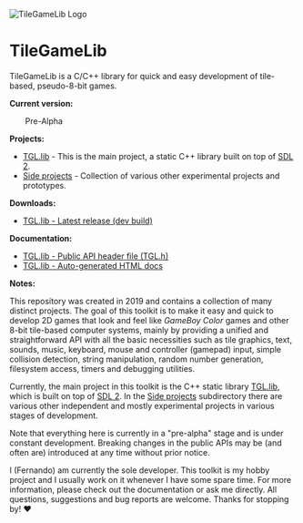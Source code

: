 ![TileGameLib Logo](https://github.com/FernandoAiresCastello/TileGameToolkit/blob/master/Images/github-banner-2.fw.png?raw=true)

# TileGameLib
TileGameLib is a C/C++ library for quick and easy development of tile-based, pseudo-8-bit games.

**Current version:** 

&nbsp;&nbsp;&nbsp;&nbsp;&nbsp;&nbsp;&nbsp;Pre-Alpha

**Projects:**

- [TGL.lib](https://github.com/FernandoAiresCastello/TileGameLib/tree/master/TGL.lib) - This is the main project, a static C++ library built on top of [SDL 2](https://www.libsdl.org/).
- [Side projects](https://github.com/FernandoAiresCastello/TileGameLib/tree/master/Side%20projects) - Collection of various other experimental projects and prototypes.

**Downloads:**

- [TGL.lib - Latest release (dev build)](https://github.com/FernandoAiresCastello/TileGameLib/tree/master/Releases/TGL.lib)

**Documentation:**

- [TGL.lib - Public API header file (TGL.h)](https://github.com/FernandoAiresCastello/TileGameLib/blob/master/Releases/TGL.lib/v0.1b/TGL.h)
- [TGL.lib - Auto-generated HTML docs](https://github.com/FernandoAiresCastello/TileGameLib/tree/master/TGL.lib/v0.1b/Docs)

**Notes:**

This repository was created in 2019 and contains a collection of many distinct projects. The goal of this toolkit is to make it easy and quick to develop 2D games that look and feel like *GameBoy Color* games and other 8-bit tile-based computer systems, mainly by providing a unified and straightforward API with all the basic necessities such as tile graphics, text, sounds, music, keyboard, mouse and controller (gamepad) input, simple collision detection, string manipulation, random number generation, filesystem access, timers and debugging utilities.

Currently, the main project in this toolkit is the C++ static library [TGL.lib](https://github.com/FernandoAiresCastello/TileGameLib/tree/master/TGL.lib), which is built on top of [SDL 2](https://www.libsdl.org/). In the [Side projects](https://github.com/FernandoAiresCastello/TileGameLib/tree/master/Side%20projects) subdirectory there are various other independent and mostly experimental projects in various stages of development.

Note that everything here is currently in a "pre-alpha" stage and is under constant development. Breaking changes in the public APIs may be (and often are) introduced at any time without prior notice.

I (Fernando) am currently the sole developer. This toolkit is my hobby project and I usually work on it whenever I have some spare time. For more information, please check out the documentation or ask me directly. All questions, suggestions and bug reports are welcome. Thanks for stopping by! ❤
